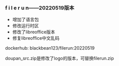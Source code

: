 ### f i l e r u n——20220519版本
- 增加了语言包
- 修改运行时区
- 修改了libreoffice版本
- 修复libreoffice中文乱码

dockerhub: blackbean123/filerun:20220519

doupan_src.zip是修改了logo的版本，可替换filerun.zip